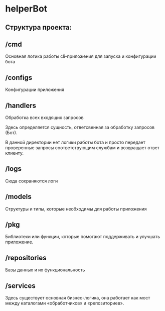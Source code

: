 # helperBot

## Структура проекта:

## /cmd

Основная логика работы cli-приложения для запуска и конфигурации бота

## /configs

Конфигурации приложения

## /handlers

Обработка всех входящих запросов

Здесь определяется сущность, ответсвенная за обработку запросов (Бот). 

В данной директории нет логики работы бота и просто передает проверенные запросы соответствующим службам и возвращает ответ клиенту.

## /logs

Сюда сохраняются логи

## /models

Структуры и типы, которые необходимы для работы приложения

## /pkg

Библиотеки или функции, которые помогают поддерживать и улучшать приложение.

## /repositories

Базы данных и их функциональность

## /services

Здесь существует основная бизнес-логика, она работает как мост между каталогами «обработчиков» и «репозиториев».
